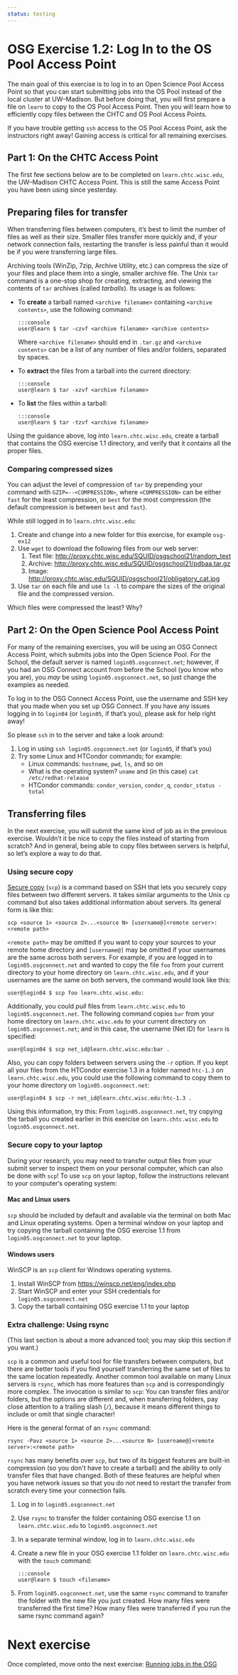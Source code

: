 ```yaml
---
status: testing
---
```


# OSG Exercise 1.2: Log In to the OS Pool Access Point

The main goal of this exercise is to log in to an Open Science Pool Access Point
so that you can start submitting jobs into the OS Pool instead of the local cluster at UW–Madison.
But before doing that, you will first prepare a file on `learn` to copy to the OS Pool Access Point.
Then you will learn how to efficiently copy files between the CHTC and OS Pool Access Points.

If you have trouble getting `ssh` access to the OS Pool Access Point, ask the instructors right away!
Gaining access is critical for all remaining exercises.

## Part 1: On the CHTC Access Point

The first few sections below are to be completed on `learn.chtc.wisc.edu`, the UW–Madison CHTC Access Point.
This is still the same Access Point you have been using since yesterday.

## Preparing files for transfer

When transferring files between computers, it’s best to limit the number of files as well as their size.
Smaller files transfer more quickly and, if your network connection fails,
restarting the transfer is less painful than it would be if you were transferring large files.

Archiving tools (WinZip, 7zip, Archive Utility, etc.) can compress the size of your files
and place them into a single, smaller archive file.
The Unix `tar` command is a one-stop shop for creating, extracting, and viewing the contents of `tar` archives
(called *tarballs*).  Its usage is as follows:

-   To **create** a tarball named `<archive filename>` containing `<archive contents>`, use the following command:

        :::console
        user@learn $ tar -czvf <archive filename> <archive contents>

    Where `<archive filename>` should end in `.tar.gz` and `<archive contents>` can be a list of any number of files
    and/or folders, separated by spaces.

-   To **extract** the files from a tarball into the current directory:

        :::console
        user@learn $ tar -xzvf <archive filename>

-   To **list** the files within a tarball:

        :::console
        user@learn $ tar -tzvf <archive filename>

Using the guidance above, log into `learn.chtc.wisc.edu`,
create a tarball that contains the OSG exercise 1.1 directory,
and verify that it contains all the proper files.

### Comparing compressed sizes

You can adjust the level of compression of `tar` by prepending your command with `GZIP=--<COMPRESSION>`, where
`<COMPRESSION>` can be either `fast` for the least compression, or `best` for the most compression (the default
compression is between `best` and `fast`).

While still logged in to `learn.chtc.wisc.edu`:

1.  Create and change into a new folder for this exercise, for example `osg-ex12`
1.  Use `wget` to download the following files from our web server:
    1.  Text file: <http://proxy.chtc.wisc.edu/SQUID/osgschool21/random_text>
    1.  Archive: <http://proxy.chtc.wisc.edu/SQUID/osgschool21/pdbaa.tar.gz>
    1.  Image: <http://proxy.chtc.wisc.edu/SQUID/osgschool21/obligatory_cat.jpg>
1.  Use `tar` on each file and use `ls -l` to compare the sizes of the original file and the compressed version.

Which files were compressed the least?  Why?

## Part 2: On the Open Science Pool Access Point

For many of the remaining exercises, you will be using an OSG Connect Access Point,
which submits jobs into the Open Science Pool.
For the School, the default server is named `login05.osgconnect.net`;
however, if you had an OSG Connect account from before the School (you know who you are),
you *may* be using `login05.osgconnect.net`, so just change the examples as needed.

To log in to the OSG Connect Access Point,
use the username and SSH key that you made when you set up OSG Connect.
If you have any issues logging in to `login04` (or `login05`, if that’s you),
please ask for help right away!

So please `ssh` in to the server and take a look around:

1.  Log in using `ssh login05.osgconnect.net` (or `login05`, if that’s you)
1.  Try some Linux and HTCondor commands; for example:
    *   Linux commands: `hostname`, `pwd`, `ls`, and so on
    *   What is the operating system? `uname` and (in this case) `cat /etc/redhat-release`
    *   HTCondor commands: `condor_version`, `condor_q`, `condor_status -total`

## Transferring files

In the next exercise, you will submit the same kind of job as in the previous exercise.
Wouldn’t it be nice to copy the files instead of starting from scratch?
And in general, being able to copy files between servers is helpful, so let’s explore a way to do that.

### Using secure copy

[Secure copy](https://en.wikipedia.org/wiki/Secure_copy) (`scp`) is a command based on SSH
that lets you securely copy files between two different servers.
It takes similar arguments to the Unix `cp` command but also takes additional information about servers.
Its general form is like this:

```console
scp <source 1> <source 2>...<source N> [username@]<remote server>:<remote path>
```

`<remote path>` may be omitted if you want to copy your sources to your remote home directory
and `[username@]` may be omitted if your usernames are the same across both servers.
For example, if you are logged in to `login05.osgconnect.net`
and wanted to copy the file `foo` from your current directory
to your home directory on `learn.chtc.wisc.edu`,
and if your usernames are the same on both servers,
the command would look like this:

```console
user@login04 $ scp foo learn.chtc.wisc.edu:
```

Additionally, you could *pull* files from `learn.chtc.wisc.edu` to `login05.osgconnect.net`.
The following command copies `bar` from your home directory on `learn.chtc.wisc.edu`
to your current directory on `login05.osgconnect.net`;
and in this case, the username (Net ID) for `learn` is specified:

``` console
user@login04 $ scp net_id@learn.chtc.wisc.edu:bar .
```

Also, you can copy folders between servers using the `-r` option.
If you kept all your files from the HTCondor exercise 1.3 in a folder named `htc-1.3` on `learn.chtc.wisc.edu`,
you could use the following command to copy them to your home directory on `login05.osgconnect.net`:

``` console
user@login04 $ scp -r net_id@learn.chtc.wisc.edu:htc-1.3 .
```

Using this information, try this:
From `login05.osgconnect.net`,
try copying the tarball you created earlier in this exercise on `learn.chtc.wisc.edu`
to `login05.osgconnect.net`.

### Secure copy to your laptop

During your research, you may need to transfer output files
from your submit server to inspect them on your personal computer,
which can also be done with `scp`!
To use `scp` on your laptop, follow the instructions relevant to your computer‘s operating system:

#### Mac and Linux users

`scp` should be included by default and available via the terminal on both Mac and Linux operating systems.
Open a terminal window on your laptop and
try copying the tarball containing the OSG exercise 1.1 from `login05.osgconnect.net` to your laptop.

#### Windows users

WinSCP is an `scp` client for Windows operating systems.

1.  Install WinSCP from <https://winscp.net/eng/index.php>
1.  Start WinSCP and enter your SSH credentials for `login05.osgconnect.net`
1.  Copy the tarball containing OSG exercise 1.1 to your laptop

### Extra challenge: Using rsync

(This last section is about a more advanced tool; you may skip this section if you want.)

`scp` is a common and useful tool for file transfers between computers,
but there are better tools if you find yourself transferring the same set of files to the same location repeatedly.
Another common tool available on many Linux servers is `rsync`,
which has more features than `scp` and is correspondingly more complex.
The invocation is similar to `scp`:
You can transfer files and/or folders,
but the options are different
and, when transferring folders, pay close attention to a trailing slash (`/`),
because it means different things to include or omit that single character!

Here is the general format of an `rsync` command:

``` console
rsync -Pavz <source 1> <source 2>...<source N> [username@]<remote server>:<remote path>
```

`rsync` has many benefits over `scp`,
but two of its biggest features are built-in compression (so you don't have to create a tarball)
and the ability to only transfer files that have changed.
Both of these features are helpful when you have network issues
so that you do not need to restart the transfer from scratch every time your connection fails.

1.  Log in to `login05.osgconnect.net`
1.  Use `rsync` to transfer the folder containing OSG exercise 1.1 on `learn.chtc.wisc.edu` to `login05.osgconnect.net`
1.  In a separate terminal window, log in to `learn.chtc.wisc.edu`
1.  Create a new file in your OSG exercise 1.1 folder on `learn.chtc.wisc.edu` with the `touch` command:

        :::console
        user@learn $ touch <filename>

1.  From `login05.osgconnect.net`,
    use the same `rsync` command to transfer the folder with the new file you just created.
    How many files were transferred the first time?
    How many files were transferred if you run the same rsync command again?

# Next exercise

Once completed, move onto the next exercise: [Running jobs in the OSG](part1-ex3-submit-osg.md)
